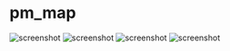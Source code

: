 # pm_map

![screenshot](https://raw.githubusercontent.com/TrueGuy/pm_map/master/Screen.Shot.2016-03-07.at.16.11.08.png)
![screenshot](https://raw.githubusercontent.com/TrueGuy/pm_map/master/Screen.Shot.2016-03-07.at.18.09.09.png)
![screenshot](https://raw.githubusercontent.com/TrueGuy/pm_map/master/Screen.Shot.2016-03-08.at.22.08.18.png)
![screenshot](https://raw.githubusercontent.com/TrueGuy/pm_map/master/Screen.Shot.2016-03-08.at.22.27.58.png)

